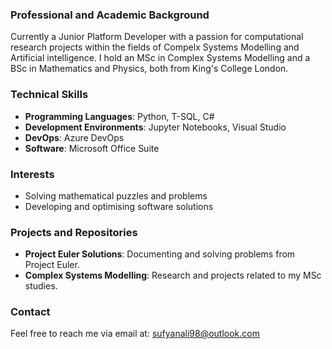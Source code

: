 ### Professional and Academic Background
Currently a Junior Platform Developer with a passion for computational research projects within the fields of Compelx Systems Modelling and Artificial intelligence. 
I hold an MSc in Complex Systems Modelling and a BSc in Mathematics and Physics, both from King's College London.

### Technical Skills
- **Programming Languages**: Python, T-SQL, C#
- **Development Environments**: Jupyter Notebooks, Visual Studio
- **DevOps**: Azure DevOps
- **Software**: Microsoft Office Suite

### Interests
- Solving mathematical puzzles and problems
- Developing and optimising software solutions

### Projects and Repositories
- **Project Euler Solutions**: Documenting and solving problems from Project Euler.
- **Complex Systems Modelling**: Research and projects related to my MSc studies.

### Contact
Feel free to reach me via email at: sufyanali98@outlook.com
<!---
sufali10/sufali10 is a ✨ special ✨ repository because its `README.md` (this file) appears on your GitHub profile.
You can click the Preview link to take a look at your changes.
--->
